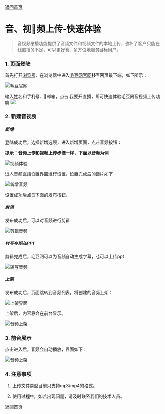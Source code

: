 [返回首页](../../README.md)

# 音、视频上传-快速体验

> 音视频录播功能提供了音频文件和视频文件的本地上传，弥补了客户只能在线直播的不足，可以更好地，多方位地服务目标用户。

### 1. 页面登陆

首先打开[浏览器](http://www.google.cn/intl/zh-CN/chrome/browser/desktop/index.html)，在浏览器中进入[毛豆网官网](https://www.maodou.io)移至网页最下端，如下所示：

![毛豆官网](https://docssl.cdn.maodou.io/demo-howtobegin.png)

输入姓名和手机号、邮箱，点击 我要开直播，即可快速体验毛豆网音视频上传功能
![](https://docssl.cdn.maodou.io/demo-apply.png)


### 2. 新建音视频

##### 新增

登陆成功后，选择新增选项，进入新增页面，点击音频按钮：

**提示：音频上传和视频上传步骤一样，下面以音频为例**

![视频体验](https://docssl.cdn.maodou.io/intro-audio-1.png)

进人音频直播设置界面进行设置。设置完成后的图片如下：

![新增音频](https://docssl.cdn.maodou.io/intro-audio-2.png)

设置成功后点击下面的发布按钮。

##### 剪辑

发布成功后，可以对音频进行剪辑

![剪辑音频](https://docssl.cdn.maodou.io/intro-audio-3.png)


##### 转写与添加PPT
剪辑完成后，毛豆网可以为音频自动生成字幕，也可以上传ppt

![转写音频](https://docssl.cdn.maodou.io/intro-audio-4.png)

##### 上架

发布成功后，页面跳转到音频列表，将创建的音频上架：

![上架界面](https://docssl.cdn.maodou.io/intro-audio-5.png)

上架后，内容将会在前台显示。

![音频上架](https://docssl.cdn.maodou.io/intro-audio-6.png)

### 3. 前台展示

点击进入后，音频会自动播放，界面如下：

![音频上架](https://docssl.cdn.maodou.io/intro-audio-7.png)

### 4. 注意事项

1. 上传文件类型目前只支持mp3/mp4的格式。

2. 使用过程中，如若出现问题，请及时联系我们的技术人员。

[返回首页](../../README.md)

